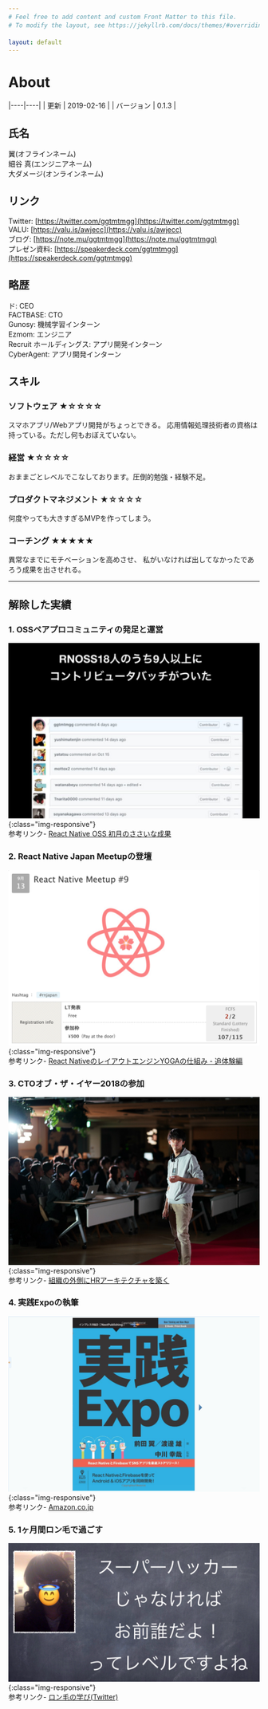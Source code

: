 ```yaml
---
# Feel free to add content and custom Front Matter to this file.
# To modify the layout, see https://jekyllrb.com/docs/themes/#overriding-theme-defaults

layout: default
---
```


About
===

|----|----|
| 更新 | 2019-02-16 |
| バージョン | 0.1.3 |

## 氏名

翼(オフラインネーム)  
細谷 真(エンジニアネーム)  
大ダメージ(オンラインネーム) 

## リンク
Twitter: [https://twitter.com/ggtmtmgg](https://twitter.com/ggtmtmgg)  
VALU: [https://valu.is/awjecc](https://valu.is/awjecc)  
ブログ: [https://note.mu/ggtmtmgg](https://note.mu/ggtmtmgg)  
プレゼン資料: [https://speakerdeck.com/ggtmtmgg](https://speakerdeck.com/ggtmtmgg)  

## 略歴

ド: CEO  
FACTBASE: CTO  
Gunosy: 機械学習インターン  
Ezmom: エンジニア  
Recruit ホールディングス: アプリ開発インターン  
CyberAgent: アプリ開発インターン  

## スキル

### ソフトウェア ★☆☆☆☆
スマホアプリ/Webアプリ開発がちょっとできる。
応用情報処理技術者の資格は持っている。ただし何もおぼえていない。

### 経営 ★☆☆☆☆
おままごとレベルでこなしております。圧倒的勉強・経験不足。

### プロダクトマネジメント ★☆☆☆☆
何度やっても大きすぎるMVPを作ってしまう。

### コーチング ★★★★★
異常なまでにモチベーションを高めさせ、
私がいなければ出してなかったであろう成果を出させれる。

----------------------------

## 解除した実績

### 1. OSSペアプロコミュニティの発足と運営
![RNOSS](/assets/images/rnoss.png){:class="img-responsive"}  
参考リンク- [React Native OSS 初月のささいな成果](https://speakerdeck.com/ggtmtmgg/react-native-oss-chu-yue-falsesasainacheng-guo)

### 2. React Native Japan Meetupの登壇
![rnmeetup](/assets/images/rnmeetup.png){:class="img-responsive"}  
参考リンク- [React NativeのレイアウトエンジンYOGAの仕組み - 追体験編](https://speakerdeck.com/ggtmtmgg/react-nativefalsereiautoenzinyogafalseshi-zu-mi-zhui-ti-yan-bian)

### 3. CTOオブ・ザ・イヤー2018の参加
![cto](/assets/images/cto.jpg){:class="img-responsive"}  
参考リンク- [組織の外側にHRアーキテクチャを築く](https://speakerdeck.com/ggtmtmgg/zu-zhi-falsewai-ce-nihrakitekutiyawozhu-ku-ctoobuzaiya2018)

### 4. 実践Expoの執筆
![expo](/assets/images/expo.png){:class="img-responsive"}  
参考リンク- [Amazon.co.jp](https://amzn.to/2L7gDXF)

### 5. 1ヶ月間ロン毛で過ごす
![long hair](/assets/images/long_hair.png){:class="img-responsive"}  
参考リンク- [ロン毛の学び(Twitter)](https://twitter.com/ggtmtmgg/status/1091995348229222400)


